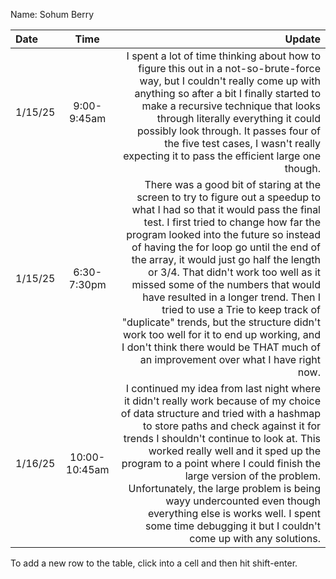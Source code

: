 Name: Sohum Berry

| Date    |     Time      |                                                                                                                                                                                                                                                                                                                                                                                                                                                                                                                                                                                                                                         Update |
|:--------|:-------------:|-----------------------------------------------------------------------------------------------------------------------------------------------------------------------------------------------------------------------------------------------------------------------------------------------------------------------------------------------------------------------------------------------------------------------------------------------------------------------------------------------------------------------------------------------------------------------------------------------------------------------------------------------:|
| 1/15/25 |  9:00-9:45am  |                                                                                                                                                                                                                                                        I spent a lot of time thinking about how to figure this out in a not-so-brute-force way, but I couldn't really come up with anything so after a bit I finally started to make a recursive technique that looks through literally everything it could possibly look through. It passes four of the five test cases, I wasn't really expecting it to pass the efficient large one though. |
| 1/15/25 |  6:30-7:30pm  | There was a good bit of staring at the screen to try to figure out a speedup to what I had so that it would pass the final test. I first tried to change how far the program looked into the future so instead of having the for loop go until the end of the array, it would just go half the length or 3/4. That didn't work too well as it missed some of the numbers that would have resulted in a longer trend. Then I tried to use a Trie to keep track of "duplicate" trends, but the structure didn't work too well for it to end up working, and I don't think there would be THAT much of an improvement over what I have right now. |
| 1/16/25 | 10:00-10:45am |                                                                                                                          I continued my idea from last night where it didn't really work because of my choice of data structure and tried with a hashmap to store paths and check against it for trends I shouldn't continue to look at. This worked really well and it sped up the program to a point where I could finish the large version of the problem. Unfortunately, the large problem is being wayy undercounted even though everything else is works well. I spent some time debugging it but I couldn't come up with any solutions. |


To add a new row to the table, click into a cell and then hit shift-enter.